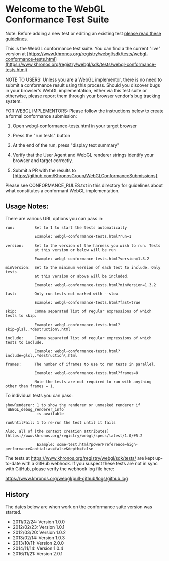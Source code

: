 Welcome to the WebGL Conformance Test Suite
===========================================

Note: Before adding a new test or editing an existing test
[please read these guidelines](test-guidelines.md).

This is the WebGL conformance test suite. You can find a the current "live"
version at [https://www.khronos.org/registry/webgl/sdk/tests/webgl-conformance-tests.html](https://www.khronos.org/registry/webgl/sdk/tests/webgl-conformance-tests.html)

NOTE TO USERS: Unless you are a WebGL implementor, there is no need to submit
a conformance result using this process.  Should you discover bugs in your
browser's WebGL implementation, either via this test suite or otherwise,
please report them through your browser vendor's bug tracking system.

FOR WEBGL IMPLEMENTORS: Please follow the instructions below to create
a formal conformance submission:

1. Open webgl-conformance-tests.html in your target browser

2. Press the "run tests" button

3. At the end of the run, press "display text summary"

4. Verify that the User Agent and WebGL renderer strings identify your browser and target correctly.

5. Submit a PR with the results to [https://github.com/KhronosGroup/WebGLConformanceSubmissions].

Please see CONFORMANCE_RULES.txt in this directory for guidelines
about what constitutes a conformant WebGL implementation.

Usage Notes:
------------

There are various URL options you can pass in:

    run:         Set to 1 to start the tests automatically

                 Example: webgl-conformance-tests.html?run=1

    version:     Set to the version of the harness you wish to run. Tests
                 at this version or below will be run

                 Example: webgl-conformance-tests.html?version=1.3.2

    minVersion:  Set to the minimum version of each test to include. Only tests
                 at this version or above will be included.

                 Example: webgl-conformance-tests.html?minVersion=1.3.2

    fast:        Only run tests not marked with --slow

                 Example: webgl-conformance-tests.html?fast=true

    skip:        Comma separated list of regular expressions of which tests to skip.

                 Example: webgl-conformance-tests.html?skip=glsl,.*destruction\.html

    include:     Comma separated list of regular expressions of which tests to include.

                 Example: webgl-conformance-tests.html?include=glsl,.*destruction\.html

    frames:      The number of iframes to use to run tests in parallel.

                 Example: webgl-conformance-tests.html?frames=8

                 Note the tests are not required to run with anything other than frames = 1.

To individual tests you can pass:

    showRenderer: 1 to show the renderer or unmasked renderer if `WEBGL_debug_renderer_info`
                  is available

    runUntilFail: 1 to re-run the test until it fails

    Also, all of [the context creation attributes](https://www.khronos.org/registry/webgl/specs/latest/1.0/#5.2
    
                  Example: some-test.html?powerPreference=high-performance&antialias=false&depth=false

The tests at https://www.khronos.org/registry/webgl/sdk/tests/ are kept up-to-date with a GitHub webhook. If you suspect these tests are not in sync with GitHub, please verify the webhook log file here:

   https://www.khronos.org/webgl/pull-github/logs/github.log

History
-------

The dates below are when work on the conformance suite version was started.

- 2011/02/24: Version 1.0.0
- 2012/02/23: Version 1.0.1
- 2012/03/20: Version 1.0.2
- 2013/02/14: Version 1.0.3
- 2013/10/11: Version 2.0.0
- 2014/11/14: Version 1.0.4
- 2016/11/21: Version 2.0.1
